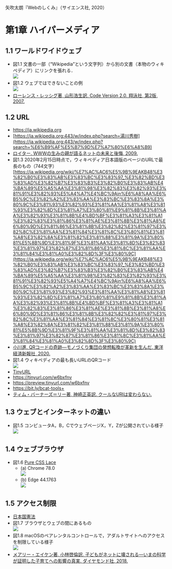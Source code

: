 矢吹太朗『Webのしくみ』（サイエンス社, 2020）

# 第1章 ハイパーメディア

## 1.1 ワールドワイドウェブ

- 図1.1 文書の一部（&ldquo;Wikipedia&rdquo;という文字列）から別の文書（本物のウィキペディア）にリンクを張れる．<br>![](figures/01-1.svg)
- 図1.2 ウェブではできないことの例<br>![](figures/01-2.svg)
- [ローレンス・レッシグ著, 山形浩生訳. Code Version 2.0. 翔泳社, 第2版, 2007.](https://calil.jp/book/4798115002)

## 1.2 URL

- https://ja.wikipedia.org
- [https://ja.wikipedia.org:443/w/index.php?search=湯川秀樹](https://ja.wikipedia.org:443/w/index.php?search=%E6%B9%AF%E5%B7%9D%E7%A7%80%E6%A8%B9)
- [ロイター. WWWの生みの親が語るネットの未来と後悔, 2009.](https://web.archive.org/web/20090320020015/http://www.itmedia.co.jp:80/news/articles/0903/16/news041.html)
- 図1.3 2020年2月15日時点で，ウィキペディア日本語版のページのURLで最長のもの（744文字）<br>[https://ja.wikipedia.org/wiki/%E7%AC%AC6%E5%9B%9EAKB48%E3%82%B0%E3%83%AB%E3%83%BC%E3%83%97_%E3%82%BD%E3%83%AD%E3%82%B7%E3%83%B3%E3%82%B0%E3%83%AB%E4%BA%89%E5%A5%AA%E3%81%98%E3%82%83%E3%82%93%E3%81%91%E3%82%93%E5%A4%A7%E4%BC%9Ain%E6%A8%AA%E6%B5%9C%E3%82%A2%E3%83%AA%E3%83%BC%E3%83%8A%E3%80%9C%E3%81%93%E3%82%93%E3%81%AA%E3%81%A8%E3%81%93%E3%82%8D%E3%81%A7%E3%80%81%E9%81%8B%E3%81%AA%E3%82%93%E3%81%8B%E4%BD%BF%E3%81%A3%E3%81%A1%E3%82%83%E3%81%86%E3%81%AE%E3%81%8B%E3%81%A8%E6%80%9D%E3%81%86%E3%81%8B%E3%82%82%E3%81%97%E3%82%8C%E3%81%AA%E3%81%84%E3%81%8C%E3%80%81%E3%81%A8%E3%82%8A%E3%81%82%E3%81%88%E3%81%9A%E3%80%81%E5%8B%9D%E3%81%9F%E3%81%AA%E3%81%8D%E3%82%83%E3%81%97%E3%82%87%E3%81%86%E3%81%8C%E3%81%AA%E3%81%84%E3%81%A0%E3%82%8D%3F%E3%80%9C](https://ja.wikipedia.org/wiki/%E7%AC%AC6%E5%9B%9EAKB48%E3%82%B0%E3%83%AB%E3%83%BC%E3%83%97_%E3%82%BD%E3%83%AD%E3%82%B7%E3%83%B3%E3%82%B0%E3%83%AB%E4%BA%89%E5%A5%AA%E3%81%98%E3%82%83%E3%82%93%E3%81%91%E3%82%93%E5%A4%A7%E4%BC%9Ain%E6%A8%AA%E6%B5%9C%E3%82%A2%E3%83%AA%E3%83%BC%E3%83%8A%E3%80%9C%E3%81%93%E3%82%93%E3%81%AA%E3%81%A8%E3%81%93%E3%82%8D%E3%81%A7%E3%80%81%E9%81%8B%E3%81%AA%E3%82%93%E3%81%8B%E4%BD%BF%E3%81%A3%E3%81%A1%E3%82%83%E3%81%86%E3%81%AE%E3%81%8B%E3%81%A8%E6%80%9D%E3%81%86%E3%81%8B%E3%82%82%E3%81%97%E3%82%8C%E3%81%AA%E3%81%84%E3%81%8C%E3%80%81%E3%81%A8%E3%82%8A%E3%81%82%E3%81%88%E3%81%9A%E3%80%81%E5%8B%9D%E3%81%9F%E3%81%AA%E3%81%8D%E3%82%83%E3%81%97%E3%82%87%E3%81%86%E3%81%8C%E3%81%AA%E3%81%84%E3%81%A0%E3%82%8D%3F%E3%80%9C)
- [小川進. QRコードの奇跡&mdash;モノづくり集団の発想転換が革新を生んだ. 東洋経済新報社, 2020.](https://calil.jp/book/4492534199)
- 図1.4 ウィキペディアの最も長いURLのQRコード<br>![](figures/01-4.svg)
- [TinyURL](https://tinyurl.com)
- https://tinyurl.com/w6bxfnv
- https://preview.tinyurl.com/w6bxfnv
- https://bit.ly/bcat-tools+
- [ティム・バーナーズ＝リー著, 神崎正英訳. クールなURIは変わらない.](https://www.kanzaki.com/docs/Style/URI)

## 1.3 ウェブとインターネットの違い

- 図1.5 コンピュータA，B，CでウェブページX，Y，Zが公開されている様子<br>![](figures/01-5.svg)

## 1.4 ウェブブラウザ

- 図1.6 [Pure CSS Lace](https://diana-adrianne.com/purecss-lace/)
  - (a) Chrome 78.0<br>![](figures/01-6a.png)
  - (b) Edge 44.1763<br>![](figures/01-6b.png)

## 1.5 アクセス制限

- [日本国憲法](https://elaws.e-gov.go.jp/document?lawid=321CONSTITUTION_19470503_000000000000000)
- 図1.7 ブラウザとウェブの間にあるもの<br>![](figures/01-7.svg)
- 図1.8 macOSのペアレンタルコントロールで，アダルトサイトへのアクセスを制限している様子<br>![](figures/01-8.png)
- [メアリー・エイケン著, 小林啓倫訳. 子どもがネットに壊される&mdash;いまの科学が証明した子育てへの影響の真実. ダイヤモンド社, 2018.](https://calil.jp/book/4478101965)
